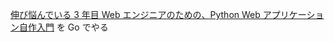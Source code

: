 [伸び悩んでいる 3 年目 Web エンジニアのための、Python Web アプリケーション自作入門](https://zenn.dev/bigen1925/books/introduction-to-web-application-with-python) を Go でやる
